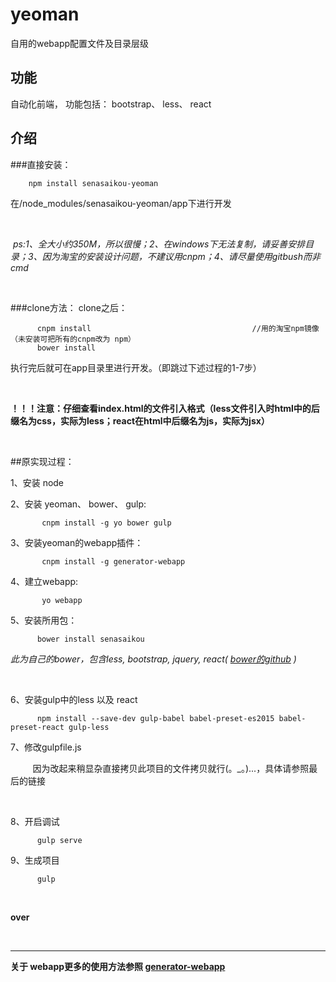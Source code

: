 # yeoman

自用的webapp配置文件及目录层级

## 功能

自动化前端， 功能包括： bootstrap、 less、 react

## 介绍

###直接安装：


        npm install senasaikou-yeoman               
        
        
  在/node_modules/senasaikou-yeoman/app下进行开发
  
  </br>
  
  *ps:1、全大小约350M，所以很慢；2、在windows下无法复制，请妥善安排目录；3、因为淘宝的安装设计问题，不建议用cnpm；4、请尽量使用gitbush而非cmd*
  
  <br/>

###clone方法：
clone之后：

          cnpm install                                    //用的淘宝npm镜像（未安装可把所有的cnpm改为 npm）
          bower install

执行完后就可在app目录里进行开发。（即跳过下述过程的1-7步）      

  <br/>
  
**！！！注意：仔细查看index.html的文件引入格式（less文件引入时html中的后缀名为css，实际为less；react在html中后缀名为js，实际为jsx）**

  <br/>
  
##原实现过程：

  1、安装 node
   
  2、安装 yeoman、 bower、 gulp:
  
           cnpm install -g yo bower gulp            

  3、安装yeoman的webapp插件：
          
           cnpm install -g generator-webapp
  
  4、建立webapp:
             
           yo webapp
           
  5、安装所用包：        
  
          bower install senasaikou     
           
           
   *此为自己的bower，包含less, bootstrap, jquery, react( [bower的github](https://github.com/Senasaikou/bower) )*
   
  <br />
  
  6、安装gulp中的less 以及 react
  
          npm install --save-dev gulp-babel babel-preset-es2015 babel-preset-react gulp-less
          
  7、修改gulpfile.js                                   
  
          因为改起来稍显杂直接拷贝此项目的文件拷贝就行(。_。)...，具体请参照最后的链接
  
   <br/>
   
  8、开启调试
          
          gulp serve
  9、生成项目
          
          gulp  
          
  <br/>
  
**over**

   <br/>
   
 ___
**关于 webapp更多的使用方法参照 [generator-webapp](https://github.com/yeoman/generator-webapp)**

